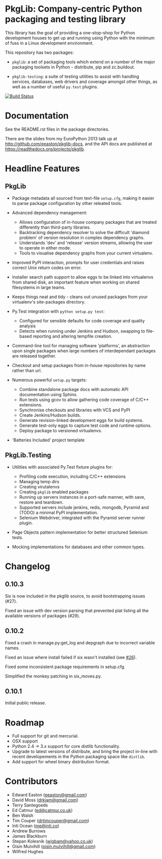 PkgLib: Company-centric Python packaging and testing library
============================================================

This library has the goal of providing a one-stop-shop for Python
development houses to get up and running using Python with the minimum
of fuss in a Linux development environment.

This repository has two packages: 

- ``pkglib``: a set of packaging tools which extend on a number of the major 
  packaging toolsets in Python - distribute, pip and zc.buildout.
              
- ``pkglib-testing``: a suite of testing utilities to assist with handling 
  services, databases, web drivers and coverage amongst other things, as well 
  as a number of useful ``py.test`` plugins.

[![Build Status](https://travis-ci.org/ahlmss/pkglib.png?branch=master)](https://travis-ci.org/ahlmss/pkglib)
                      
Documentation
=============

See the README.rst files in the package directories. 

There are the slides from my EuroPython 2013 talk up at 
http://github.com/eeaston/pkglib-docs, and the API docs are published at 
https://readthedocs.org/projects/pkglib.
                          
Headline Features
=================

PkgLib
------

- Package metadata all sourced from text-file ``setup.cfg``, making it easier 
  to parse package configuration by other releated tools.
  
- Advanced dependency management:

  + Allows configuration of in-house company packages that are treated 
    differently than third-party libraries.
  + Backtracking dependency resolver to solve the difficult 'diamond problem' 
    of version resolution in complex dependency graphs.
  + Understands 'dev' and 'release' version streams, allowing the user to 
    operate in either mode. 
  + Tools to visualise dependency graphs from your current virtualenv.

- Improved PyPI interaction, prompts for user credentials and raises correct 
  Unix return codes on error.
  
- Installer search path support to allow eggs to be linked into virtualenvs 
  from shared disk, an important feature when working on shared filesystems in 
  large teams.  
  
- Keeps things neat and tidy - cleans out unused packages from your virtualenv's 
  site-packages directory. 
  
- Py.Test integration with ``python setup.py test``:

  + Configured for sensible defaults for code coverage and quality analysis
  + Detects when running under Jenkins and Hudson, swapping to file-based 
    reporting and altering tempfile creation.
    
- Command-line tool for managing software 'platforms', an abstraction upon 
  single packages when large numbers of interdependant packages are released 
  together.

- Checkout and setup packages from in-house repositories by name rather than 
  url.
   
- Numerous powerful ``setup.py`` targets:

  + Combine standalone package docs with automatic API documentation using 
    Sphinx.
  + Run tests using gcov to allow gathering code coverage of C/C++ extensions.
  + Synchronise checkouts and libraries with VCS and PyPI
  + Create Jenkins/Hudson builds.
  + Generate revision-linked development eggs for build systems.
  + Generate test-only eggs to capture test code and runtime options.
  + Deploy package to versioned virtualenvs.

- 'Batteries Included' project template


PkgLib.Testing
--------------

- Utilities with associated Py.Test fixture plugins for:

  + Profiling code execution, including C/C++ extensions
  + Managing temp dirs
  + Creating virutalenvs
  + Creating ``pkglib`` enabled packages
  + Running up servers instances in a port-safe manner, with save, restore and 
    teardown.
  + Supported servers include jenkins, redis, mongodb, Pyramid and (TODO) a 
    minimal PyPI implementation.
  + Selenium Webdriver, integrated with the Pyramid server runner plugin.
- Page Objects pattern implementation for better structured Selenium tests.
- Mocking implementations for databases and other common types.

Changelog
=========

## 0.10.3

Six is now included in the pkglib source, to avoid bootstrapping
issues (#27).

Fixed an issue with dev version parsing that prevented plat listing
all the available versions of packages (#29).

## 0.10.2

Fixed a crash in manage.py:get_log and depgraph due to incorrect
variable names.

Fixed an issue where install failed if six wasn't installed (see
[#26](https://github.com/ahlmss/pkglib/pull/26)).

Fixed some inconsistent package requirements in setup.cfg.

Simplified the monkey patching in six_moves.py.

## 0.10.1

Initial public release.


Roadmap
=======

* Full support for git and mercurial.
* OSX support
* Python 2.4 -> 3.x support for core distlib functionality.
* Upgrade to latest versions of distribute, and bring the project in-line with 
  recent developements in the Python packaging space like ``distlib``.
* Add support for wheel binary distribution format.

                        
Contributors
============

- Edward Easton (eeaston@gmail.com)
- David Moss (drkjam@gmail.com)
- Terry Santegoeds
- Ed Catmur (ed@catmur.co.uk)
- Ben Walsh
- Tim Couper (drtimcouper@gmail.com)
- Inti Ocean (me@inti.co)
- Andrew Burrows
- James Blackburn
- Stepan Kolesnik (wigbam@yahoo.co.uk)
- Oisin Mulvihill (oisin.mulvihill@gmail.com)
- Wilfred Hughes
